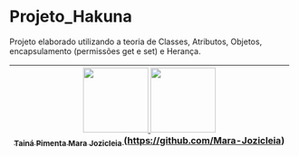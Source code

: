 # Projeto_Hakuna
Projeto elaborado utilizando a teoria de Classes, Atributos, Objetos, encapsulamento (permissões get e set) e Herança.



[<img src="https://avatars.githubusercontent.com/u/81496791?v=4" width=115 > <img src="https://avatars.githubusercontent.com/u/64552937?v=4" width=115 ><br> <sub> Tainá Pimenta </sub> <sub> Mara Jozicleia </sub>](https://github.com/TainaPimenta) (https://github.com/Mara-Jozicleia) |
| :---: |
